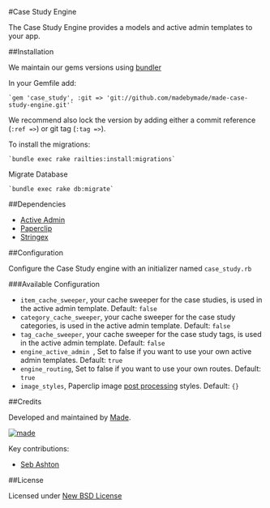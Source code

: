 #Case Study Engine

The Case Study Engine provides a models and active admin templates to your app.

##Installation

We maintain our gems versions using [bundler](http://bundler.io)

In your Gemfile add:

    `gem 'case_study', :git => 'git://github.com/madebymade/made-case-study-engine.git'`

We recommend also lock the version by adding either a commit reference (`:ref =>`) or git tag (`:tag =>`).

To install the migrations:

    `bundle exec rake railties:install:migrations`

Migrate Database

    `bundle exec rake db:migrate`

##Dependencies

* [Active Admin](https://github.com/gregbell/active_admin)
* [Paperclip](https://github.com/thoughtbot/paperclip)
* [Stringex](https://github.com/rsl/stringex)

##Configuration

Configure the Case Study engine with an initializer named `case_study.rb`

###Available Configuration

* `item_cache_sweeper`, your cache sweeper for the case studies, is used in the active admin template. Default: `false`
* `category_cache_sweeper`, your cache sweeper for the case study categories, is used in the active admin template. Default: `false`
* `tag_cache_sweeper`, your cache sweeper for the case study tags, is used in the active admin template. Default: `false`
* `engine_active_admin `, Set to false if you want to use your own active admin templates. Default: `true`
* `engine_routing`, Set to false if you want to use your own routes. Default: `true`
* `image_styles`, Paperclip image [post processing](https://github.com/thoughtbot/paperclip#post-processing) styles. Default: `{}`

##Credits

Developed and maintained by [Made](http://www.madebymade.co.uk).

[![made](https://s3-eu-west-1.amazonaws.com/made-assets/googleapps/google-apps.png)](http://www.madebymade.co.uk/)

Key contributions:

* [Seb Ashton](https://github.com/SebAshton)

##License

Licensed under [New BSD License](http://opensource.org/licenses/BSD-3-Clause)

